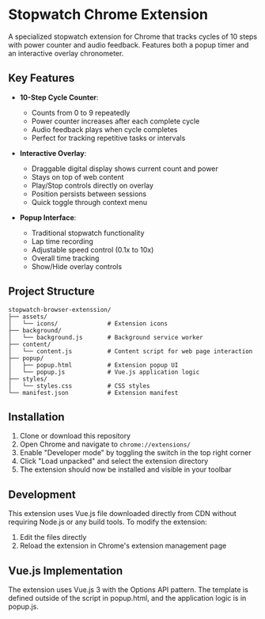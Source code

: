 # Stopwatch Chrome Extension

A specialized stopwatch extension for Chrome that tracks cycles of 10 steps with power counter and audio feedback. Features both a popup timer and an interactive overlay chronometer.

## Key Features

- **10-Step Cycle Counter**: 
  - Counts from 0 to 9 repeatedly
  - Power counter increases after each complete cycle
  - Audio feedback plays when cycle completes
  - Perfect for tracking repetitive tasks or intervals

- **Interactive Overlay**:
  - Draggable digital display shows current count and power
  - Stays on top of web content
  - Play/Stop controls directly on overlay
  - Position persists between sessions
  - Quick toggle through context menu

- **Popup Interface**:
  - Traditional stopwatch functionality
  - Lap time recording
  - Adjustable speed control (0.1x to 10x)
  - Overall time tracking
  - Show/Hide overlay controls

## Project Structure

```
stopwatch-browser-extenssion/
├── assets/
│   └── icons/              # Extension icons
├── background/
│   └── background.js       # Background service worker
├── content/
│   └── content.js          # Content script for web page interaction
├── popup/
│   ├── popup.html          # Extension popup UI
│   └── popup.js            # Vue.js application logic
├── styles/
│   └── styles.css          # CSS styles
└── manifest.json           # Extension manifest
```

## Installation

1. Clone or download this repository
2. Open Chrome and navigate to `chrome://extensions/`
3. Enable "Developer mode" by toggling the switch in the top right corner
4. Click "Load unpacked" and select the extension directory
5. The extension should now be installed and visible in your toolbar

## Development

This extension uses Vue.js file downloaded directly from CDN without requiring Node.js or any build tools. To modify the extension:

1. Edit the files directly
2. Reload the extension in Chrome's extension management page

## Vue.js Implementation

The extension uses Vue.js 3 with the Options API pattern. The template is defined outside of the script in popup.html, and the application logic is in popup.js.